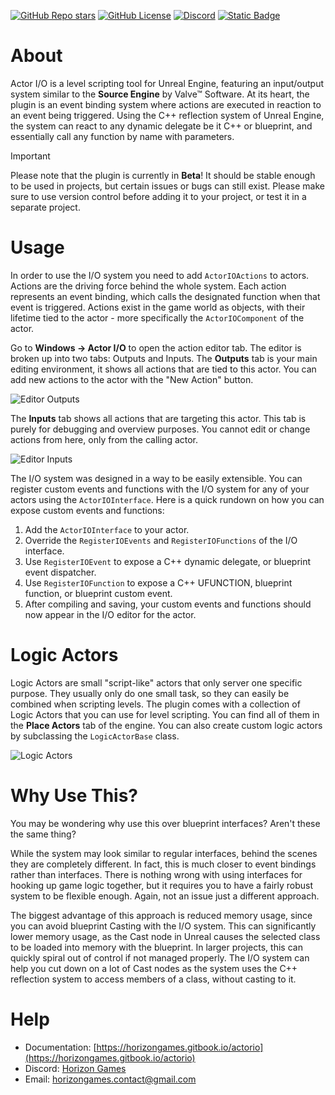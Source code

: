 [![GitHub Repo stars](https://img.shields.io/github/stars/HorizonGamesRoland/ActorIO?style=plastic&color=yellow&logo=github)](https://github.com/HorizonGamesRoland/ActorIO/stargazers) [![GitHub License](https://img.shields.io/github/license/HorizonGamesRoland/ActorIO?style=plastic&logo=apache)](https://www.apache.org/licenses/LICENSE-2.0) [![Discord](https://img.shields.io/discord/1337396883366219808?style=plastic&logo=discord&logoColor=white&label=discord&color=%235865F2)](https://discord.gg/t8STNrGcU3) [![Static Badge](https://img.shields.io/badge/Documentation-blue?style=plastic&logo=gitbook&logoColor=white)](https://horizongames.gitbook.io/actorio)


# About

Actor I/O is a level scripting tool for Unreal Engine, featuring an input/output system similar to the **Source Engine** by Valve™ Software. At its heart, the plugin is an event binding system where actions are executed in reaction to an event being triggered. Using the C++ reflection system of Unreal Engine, the system can react to any dynamic delegate be it C++ or blueprint, and essentially call any function by name with parameters.

> [!IMPORTANT]
> Please note that the plugin is currently in **Beta**! It should be stable enough to be used in projects, but certain issues or bugs can still exist. Please make sure to use version control before adding it to your project, or test it in a separate project.

# Usage

In order to use the I/O system you need to add `ActorIOActions` to actors. Actions are the driving force behind the whole system. Each action represents an event binding, which calls the designated function when that event is triggered. Actions exist in the game world as objects, with their lifetime tied to the actor - more specifically the `ActorIOComponent` of the actor.

Go to **Windows → Actor I/O** to open the action editor tab. The editor is broken up into two tabs: Outputs and Inputs. The **Outputs** tab is your main editing environment, it shows all actions that are tied to this actor. You can add new actions to the actor with the "New Action" button.

![Editor Outputs](https://horizongames.gitbook.io/~gitbook/image?url=https%3A%2F%2F1586816513-files.gitbook.io%2F%7E%2Ffiles%2Fv0%2Fb%2Fgitbook-x-prod.appspot.com%2Fo%2Fspaces%252FJUOUKxX4X7uzzyzY7fQb%252Fuploads%252FMJR9nC4dmRw0nYpI3WMw%252FEditorOutputs.jpg%3Falt%3Dmedia%26token%3D042f9963-951f-466c-b200-a832e4ed2b99&width=768&dpr=4&quality=100&sign=8f3ae64f&sv=2)

The **Inputs** tab shows all actions that are targeting this actor. This tab is purely for debugging and overview purposes. You cannot edit or change actions from here, only from the calling actor.

![Editor Inputs](https://horizongames.gitbook.io/~gitbook/image?url=https%3A%2F%2F1586816513-files.gitbook.io%2F%7E%2Ffiles%2Fv0%2Fb%2Fgitbook-x-prod.appspot.com%2Fo%2Fspaces%252FJUOUKxX4X7uzzyzY7fQb%252Fuploads%252F9JGUUwBv5bye38kS0TKq%252FEditorInputs.jpg%3Falt%3Dmedia%26token%3D5f57f10f-2ffb-4ce1-a7a7-ec6978a1d86b&width=768&dpr=4&quality=100&sign=57d08ae&sv=2)

The I/O system was designed in a way to be easily extensible. You can register custom events and functions with the I/O system for any of your actors using the `ActorIOInterface`. Here is a quick rundown on how you can expose custom events and functions:

1. Add the `ActorIOInterface` to your actor.
2. Override the `RegisterIOEvents` and `RegisterIOFunctions` of the I/O interface.
3. Use `RegisterIOEvent` to expose a C++ dynamic delegate, or blueprint event dispatcher.
4. Use `RegisterIOFunction` to expose a C++ UFUNCTION, blueprint function, or blueprint custom event.
5. After compiling and saving, your custom events and functions should now appear in the I/O editor for the actor.

# Logic Actors

Logic Actors are small "script-like" actors that only server one specific purpose. They usually only do one small task, so they can easily be combined when scripting levels. The plugin comes with a collection of Logic Actors that you can use for level scripting. You can find all of them in the **Place Actors** tab of the engine. You can also create custom logic actors by subclassing the `LogicActorBase` class.

![Logic Actors](https://horizongames.gitbook.io/~gitbook/image?url=https%3A%2F%2F1586816513-files.gitbook.io%2F%7E%2Ffiles%2Fv0%2Fb%2Fgitbook-x-prod.appspot.com%2Fo%2Fspaces%252FJUOUKxX4X7uzzyzY7fQb%252Fuploads%252Fk5eu7DgVGh4bDsHeuxyl%252FAbout.jpg%3Falt%3Dmedia%26token%3D0af4c6dc-5d2c-4ceb-8f34-fabb1f2c07e9&width=768&dpr=1&quality=100&sign=8635e146&sv=2)

# Why Use This?

You may be wondering why use this over blueprint interfaces? Aren't these the same thing?

While the system may look similar to regular interfaces, behind the scenes they are completely different. In fact, this is much closer to event bindings rather than interfaces. There is nothing wrong with using interfaces for hooking up game logic together, but it requires you to have a fairly robust system to be flexible enough. Again, not an issue just a different approach.

The biggest advantage of this approach is reduced memory usage, since you can avoid blueprint Casting with the I/O system. This can significantly lower memory usage, as the Cast node in Unreal causes the selected class to be loaded into memory with the blueprint. In larger projects, this can quickly spiral out of control if not managed properly. The I/O system can help you cut down on a lot of Cast nodes as the system uses the C++ reflection system to access members of a class, without casting to it.

# Help

- Documentation: [https://horizongames.gitbook.io/actorio](https://horizongames.gitbook.io/actorio)
- Discord: [Horizon Games](https://discord.gg/t8STNrGcU3)
- Email: horizongames.contact@gmail.com
